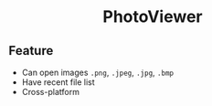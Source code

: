 <h1 align="center">
  PhotoViewer
</h1>

## Feature
- Can open images `.png`, `.jpeg`, `.jpg`, `.bmp`
- Have recent file list
- Cross-platform